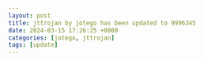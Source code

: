 ```yaml
---
layout: post
title: jttrojan by jotego has been updated to 9996345
date: 2024-03-15 17:26:25 +0000
categories: [jotego, jttrojan]
tags: [update]
---
```


